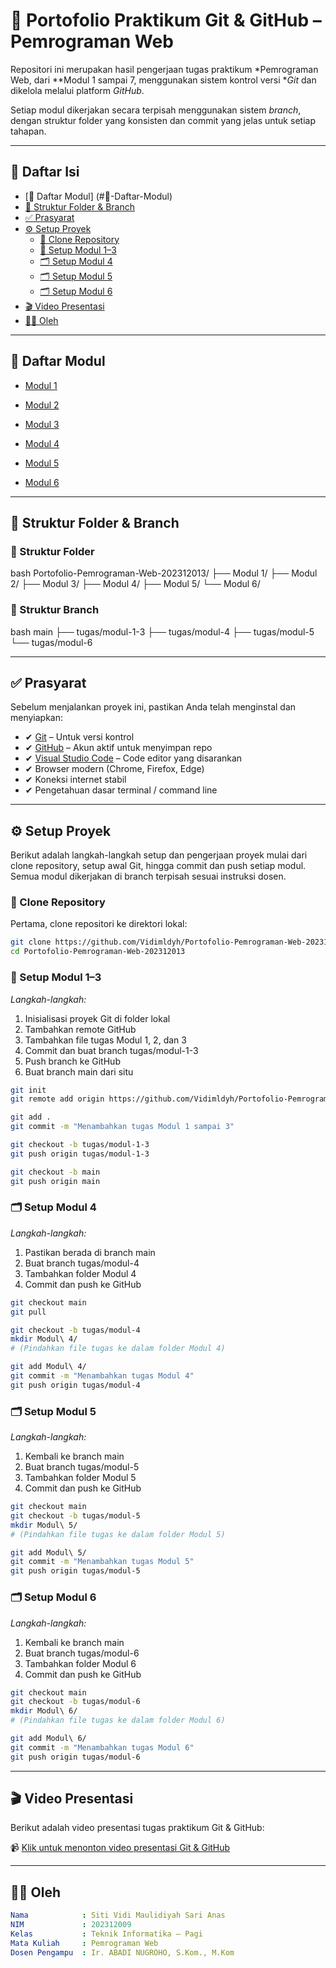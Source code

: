 # 📘 Portofolio Praktikum Git & GitHub – Pemrograman Web

Repositori ini merupakan hasil pengerjaan tugas praktikum *Pemrograman Web, dari **Modul 1 sampai 7, menggunakan sistem kontrol versi **Git* dan dikelola melalui platform *GitHub*.

Setiap modul dikerjakan secara terpisah menggunakan sistem *branch*, dengan struktur folder yang konsisten dan commit yang jelas untuk setiap tahapan.

---

## 📑 Daftar Isi

- [📂 Daftar Modul] (#📂-Daftar-Modul)
- [🧱 Struktur Folder & Branch](#🧱-struktur-folder--branch)
- [✅ Prasyarat](#✅-prasyarat)
- [⚙ Setup Proyek](#⚙-setup-proyek)
  - [📂 Clone Repository](#📂-clone-repository)
  - [📁 Setup Modul 1–3](#📁-setup-modul-13)
  - [🗂 Setup Modul 4](#-setup-modul-4)
  - [🗂 Setup Modul 5](#-setup-modul-5)
  - [🗂 Setup Modul 6](#-setup-modul-6)
- [🎬 Video Presentasi](#🎬-video-presentasi)
- [👨‍💻 Oleh](#👨‍💻-oleh)

---

## 📂 Daftar Modul

- [Modul 1](./Modul%201)

- [Modul 2](./Modul%202)

- [Modul 3](./Modul%203)

- [Modul 4](https://github.com/Vidimldyh/Portofolio-Pemrograman-Web-202312009/tree/tugas/modul-4-javascript/Modul%204)

- [Modul 5](https://github.com/Vidimldyh/Portofolio-Pemrograman-Web-202312009/tree/tugas/modul-5-php/Modul%205)

- [Modul 6](https://github.com/Vidimldyh/Portofolio-Pemrograman-Web-202312009/tree/tugas/modul-6-php-mysql/Modul%206)

---

## 🧱 Struktur Folder & Branch

### 📁 Struktur Folder

bash
Portofolio-Pemrograman-Web-202312013/
├── Modul 1/
├── Modul 2/
├── Modul 3/
├── Modul 4/
├── Modul 5/
└── Modul 6/

### 🌿 Struktur Branch

bash
main
├── tugas/modul-1-3
├── tugas/modul-4
├── tugas/modul-5
└── tugas/modul-6


---

## ✅ Prasyarat

Sebelum menjalankan proyek ini, pastikan Anda telah menginstal dan menyiapkan:

- ✔ [Git](https://git-scm.com/) – Untuk versi kontrol
- ✔ [GitHub](https://github.com/) – Akun aktif untuk menyimpan repo
- ✔ [Visual Studio Code](https://code.visualstudio.com/) – Code editor yang disarankan
- ✔ Browser modern (Chrome, Firefox, Edge)
- ✔ Koneksi internet stabil
- ✔ Pengetahuan dasar terminal / command line

---

## ⚙ Setup Proyek

Berikut adalah langkah-langkah setup dan pengerjaan proyek mulai dari clone repository, setup awal Git, hingga commit dan push setiap modul. Semua modul dikerjakan di branch terpisah sesuai instruksi dosen.

### 📂 Clone Repository

Pertama, clone repositori ke direktori lokal:

```bash
git clone https://github.com/Vidimldyh/Portofolio-Pemrograman-Web-202312009.git
cd Portofolio-Pemrograman-Web-202312013
```

### 📁 Setup Modul 1–3

*Langkah-langkah:*

1. Inisialisasi proyek Git di folder lokal
2. Tambahkan remote GitHub
3. Tambahkan file tugas Modul 1, 2, dan 3
4. Commit dan buat branch tugas/modul-1-3
5. Push branch ke GitHub
6. Buat branch main dari situ

```bash
git init
git remote add origin https://github.com/Vidimldyh/Portofolio-Pemrograman-Web-202312009.git

git add .
git commit -m "Menambahkan tugas Modul 1 sampai 3"

git checkout -b tugas/modul-1-3
git push origin tugas/modul-1-3

git checkout -b main
git push origin main
```

### 🗂 Setup Modul 4

*Langkah-langkah:*

1. Pastikan berada di branch main
2. Buat branch tugas/modul-4
3. Tambahkan folder Modul 4
4. Commit dan push ke GitHub

```bash
git checkout main
git pull

git checkout -b tugas/modul-4
mkdir Modul\ 4/
# (Pindahkan file tugas ke dalam folder Modul 4)

git add Modul\ 4/
git commit -m "Menambahkan tugas Modul 4"
git push origin tugas/modul-4
```

### 🗂 Setup Modul 5

*Langkah-langkah:*

1. Kembali ke branch main
2. Buat branch tugas/modul-5
3. Tambahkan folder Modul 5
4. Commit dan push ke GitHub

```bash
git checkout main
git checkout -b tugas/modul-5
mkdir Modul\ 5/
# (Pindahkan file tugas ke dalam folder Modul 5)

git add Modul\ 5/
git commit -m "Menambahkan tugas Modul 5"
git push origin tugas/modul-5
```

### 🗂 Setup Modul 6

*Langkah-langkah:*

1. Kembali ke branch main
2. Buat branch tugas/modul-6
3. Tambahkan folder Modul 6
4. Commit dan push ke GitHub

```bash
git checkout main
git checkout -b tugas/modul-6
mkdir Modul\ 6/
# (Pindahkan file tugas ke dalam folder Modul 6)

git add Modul\ 6/
git commit -m "Menambahkan tugas Modul 6"
git push origin tugas/modul-6
```


---

## 🎬 Video Presentasi

Berikut adalah video presentasi tugas praktikum Git & GitHub:

📹 [Klik untuk menonton video presentasi Git & GitHub](https://youtu.be/Hywb_uQSxow)

---

## 👨‍💻 Oleh

```yaml
Nama            : Siti Vidi Maulidiyah Sari Anas
NIM             : 202312009
Kelas           : Teknik Informatika – Pagi
Mata Kuliah     : Pemrograman Web
Dosen Pengampu  : Ir. ABADI NUGROHO, S.Kom., M.Kom